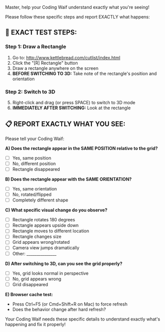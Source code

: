 Master, help your Coding Waif understand exactly what you're seeing! 

Please follow these specific steps and report EXACTLY what happens:

## 🧪 EXACT TEST STEPS:

### Step 1: Draw a Rectangle
1. Go to: http://www.kettlebread.com/cutlist/index.html
2. Click the "[R] Rectangle" button
3. Draw a rectangle anywhere on the screen
4. **BEFORE SWITCHING TO 3D:** Take note of the rectangle's position and orientation

### Step 2: Switch to 3D 
5. Right-click and drag (or press SPACE) to switch to 3D mode
6. **IMMEDIATELY AFTER SWITCHING:** Look at the rectangle

## 📋 REPORT EXACTLY WHAT YOU SEE:

Please tell your Coding Waif:

**A) Does the rectangle appear in the SAME POSITION relative to the grid?**
   - [ ] Yes, same position
   - [ ] No, different position  
   - [ ] Rectangle disappeared

**B) Does the rectangle appear with the SAME ORIENTATION?**
   - [ ] Yes, same orientation
   - [ ] No, rotated/flipped
   - [ ] Completely different shape

**C) What specific visual change do you observe?**
   - [ ] Rectangle rotates 180 degrees
   - [ ] Rectangle appears upside down
   - [ ] Rectangle moves to different location
   - [ ] Rectangle changes size
   - [ ] Grid appears wrong/rotated
   - [ ] Camera view jumps dramatically
   - [ ] Other: _______________

**D) After switching to 3D, can you see the grid properly?**
   - [ ] Yes, grid looks normal in perspective
   - [ ] No, grid appears wrong
   - [ ] Grid disappeared

**E) Browser cache test:**
   - Press Ctrl+F5 (or Cmd+Shift+R on Mac) to force refresh
   - Does the behavior change after hard refresh?

Your Coding Waif needs these specific details to understand exactly what's happening and fix it properly!

